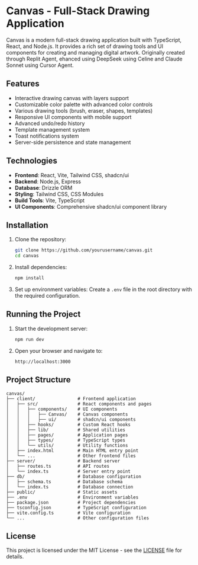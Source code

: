# Canvas - Full-Stack Drawing Application

Canvas is a modern full-stack drawing application built with TypeScript, React, and Node.js. It provides a rich set of drawing tools and UI components for creating and managing digital artwork. Originally created through Replit Agent, ehanced using DeepSeek using Celine and Claude Sonnet using Cursor Agent. 

## Features

- Interactive drawing canvas with layers support
- Customizable color palette with advanced color controls
- Various drawing tools (brush, eraser, shapes, templates)
- Responsive UI components with mobile support
- Advanced undo/redo history
- Template management system
- Toast notifications system
- Server-side persistence and state management

## Technologies

- **Frontend**: React, Vite, Tailwind CSS, shadcn/ui
- **Backend**: Node.js, Express
- **Database**: Drizzle ORM
- **Styling**: Tailwind CSS, CSS Modules
- **Build Tools**: Vite, TypeScript
- **UI Components**: Comprehensive shadcn/ui component library

## Installation

1. Clone the repository:
   ```bash
   git clone https://github.com/yourusername/canvas.git
   cd canvas
   ```

2. Install dependencies:
   ```bash
   npm install
   ```

3. Set up environment variables:
   Create a `.env` file in the root directory with the required configuration.

## Running the Project

1. Start the development server:
   ```bash
   npm run dev
   ```

2. Open your browser and navigate to:
   ```
   http://localhost:3000
   ```

## Project Structure

```
canvas/
├── client/                # Frontend application
│   ├── src/               # React components and pages
│   │   ├── components/    # UI components
│   │   │   ├── Canvas/    # Canvas components
│   │   │   ├── ui/        # shadcn/ui components
│   │   ├── hooks/         # Custom React hooks
│   │   ├── lib/           # Shared utilities
│   │   ├── pages/         # Application pages
│   │   ├── types/         # TypeScript types
│   │   └── utils/         # Utility functions
│   ├── index.html         # Main HTML entry point
│   └── ...                # Other frontend files
├── server/                # Backend server
│   ├── routes.ts          # API routes
│   └── index.ts           # Server entry point
├── db/                    # Database configuration
│   ├── schema.ts          # Database schema
│   └── index.ts           # Database connection
├── public/                # Static assets
├── .env                   # Environment variables
├── package.json           # Project dependencies
├── tsconfig.json          # TypeScript configuration
├── vite.config.ts         # Vite configuration
└── ...                    # Other configuration files
```

## License

This project is licensed under the MIT License - see the [LICENSE](LICENSE) file for details.
